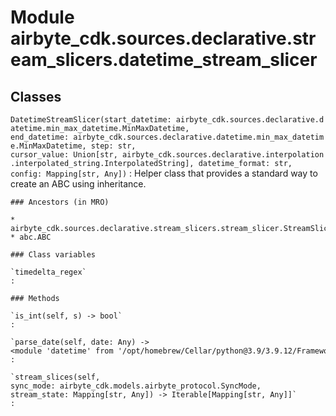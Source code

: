 Module airbyte_cdk.sources.declarative.stream_slicers.datetime_stream_slicer
============================================================================

Classes
-------

`DatetimeStreamSlicer(start_datetime: airbyte_cdk.sources.declarative.datetime.min_max_datetime.MinMaxDatetime, end_datetime: airbyte_cdk.sources.declarative.datetime.min_max_datetime.MinMaxDatetime, step: str, cursor_value: Union[str, airbyte_cdk.sources.declarative.interpolation.interpolated_string.InterpolatedString], datetime_format: str, config: Mapping[str, Any])`
:   Helper class that provides a standard way to create an ABC using
    inheritance.

    ### Ancestors (in MRO)

    * airbyte_cdk.sources.declarative.stream_slicers.stream_slicer.StreamSlicer
    * abc.ABC

    ### Class variables

    `timedelta_regex`
    :

    ### Methods

    `is_int(self, s) ‑> bool`
    :

    `parse_date(self, date: Any) ‑> <module 'datetime' from '/opt/homebrew/Cellar/python@3.9/3.9.12/Frameworks/Python.framework/Versions/3.9/lib/python3.9/datetime.py'>`
    :

    `stream_slices(self, sync_mode: airbyte_cdk.models.airbyte_protocol.SyncMode, stream_state: Mapping[str, Any]) ‑> Iterable[Mapping[str, Any]]`
    :